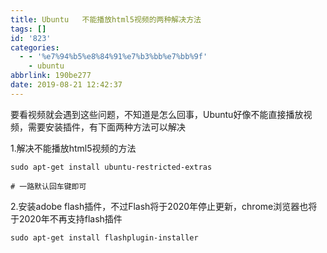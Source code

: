 ```yaml
---
title: Ubuntu   不能播放html5视频的两种解决方法
tags: []
id: '823'
categories:
  - - '%e7%94%b5%e8%84%91%e7%b3%bb%e7%bb%9f'
    - ubuntu
abbrlink: 190be277
date: 2019-08-21 12:42:37
---
```


要看视频就会遇到这些问题，不知道是怎么回事，Ubuntu好像不能直接播放视频，需要安装插件，有下面两种方法可以解决

1.解决不能播放html5视频的方法

```
sudo apt-get install ubuntu-restricted-extras

# 一路默认回车键即可
```

2.安装adobe flash插件，不过Flash将于2020年停止更新，chrome浏览器也将于2020年不再支持flash插件

```
sudo apt-get install flashplugin-installer
```